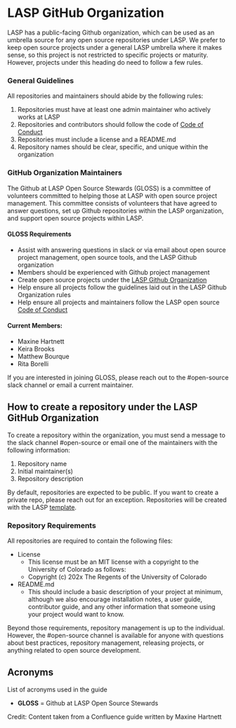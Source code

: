 # LASP GitHub Organization

LASP has a public-facing Github organization, which can be used as an umbrella source for any open source repositories under LASP. We prefer to keep open source projects under a general LASP umbrella where it makes sense, so this project is not restricted to specific projects or maturity. However, projects under this heading do need to follow a few rules.

### General Guidelines
All repositories and maintainers should abide by the following rules:

1. Repositories must have at least one admin maintainer who actively works at LASP
2. Repositories and contributors should follow the code of [Code of Conduct](https://github.com/lasp/repository-template/blob/main/CODE_OF_CONDUCT.md)
3. Repositories must include a license and a README.md
4. Repository names should be clear, specific, and unique within the organization

### GitHub Organization Maintainers
The Github at LASP Open Source Stewards (GLOSS) is a committee of volunteers committed to helping those at LASP with open source project management. This committee consists of volunteers that have agreed to answer questions, set up Github repositories within the LASP organization, and support open source projects within LASP.

#### GLOSS Requirements
* Assist with answering questions in slack or via email about open source project management, open source tools, and the LASP Github organization
* Members should be experienced with Github project management
* Create open source projects under the [LASP Github Organization](https://github.com/lasp)
* Help ensure all projects follow the guidelines laid out in the LASP Github Organization rules
* Help ensure all projects and maintainers follow the LASP open source [Code of Conduct](https://github.com/lasp/repository-template/blob/main/CODE_OF_CONDUCT.md)


#### Current Members:
* Maxine Hartnett
* Keira Brooks
* Matthew Bourque
* Rita Borelli

If you are interested in joining GLOSS, please reach out to the #open-source slack channel or email a current maintainer.

## How to create a repository under the LASP GitHub Organization
To create a repository within the organization, you must send a message to the slack channel #open-source or email one of the maintainers with the following information:

1. Repository name
2. Initial maintainer(s)
3. Repository description

By default, repositories are expected to be public. If you want to create a private repo, please reach out for an exception. Repositories will be created with the LASP [template](https://github.com/lasp/repository-template).

### Repository Requirements
All repositories are required to contain the following files:

* License
  * This license must be an MIT license with a copyright to the University of Colorado as follows:
  * Copyright (c) 202x The Regents of the University of Colorado
* README.md
  * This should include a basic description of your project at minimum, although we also encourage installation notes, a user guide, contributor guide, and any other information that someone using your project would want to know.

Beyond those requirements, repository management is up to the individual. However, the #open-source channel is available for anyone with questions about best practices, repository management, releasing projects, or anything related to open source development.


## Acronyms
List of acronyms used in the guide

* **GLOSS** = Github at LASP Open Source Stewards


Credit: Content taken from a Confluence guide written by Maxine Hartnett
